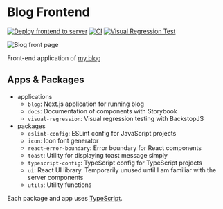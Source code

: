 # Blog Frontend

[![Deploy frontend to server](https://github.com/marshallku/marshallku-blog-frontend/actions/workflows/deploy_blog.yml/badge.svg)](https://github.com/marshallku/marshallku-blog-frontend/actions/workflows/deploy_blog.yml)
[![CI](https://github.com/marshallku/marshallku-blog-frontend/actions/workflows/ci.yml/badge.svg)](https://github.com/marshallku/marshallku-blog-frontend/actions/workflows/ci.yml)
[![Visual Regression Test](https://github.com/marshallku/marshallku-blog-frontend/actions/workflows/visual_regression.yml/badge.svg)](https://github.com/marshallku/marshallku-blog-frontend/actions/workflows/visual_regression.yml)

![Blog front page](https://github.com/marshall-ku/assets/assets/72745119/a9add532-4f7c-4504-98dd-5d9c823077a0)

Front-end application of [my blog](https://marshallku.com/)

## Apps & Packages

- applications
  - `blog`: Next.js application for running blog
  - `docs`: Documentation of components with Storybook
  - `visual-regression`: Visual regression testing with BackstopJS
- packages
  - `eslint-config`: ESLint config for JavaScript projects
  - `icon`: Icon font generator
  - `react-error-boundary`: Error boundary for React components
  - `toast`: Utility for displaying toast message simply
  - `typescript-config`: TypeScript config for TypeScript projects
  - `ui`: React UI library. Temporarily unused until I am familiar with the server components
  - `utils`: Utility functions

Each package and app uses [TypeScript](https://www.typescriptlang.org/).
